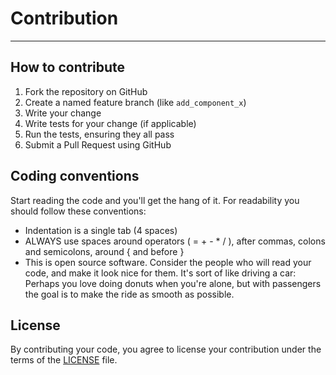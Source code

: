 # Contribution
---
## How to contribute

1. Fork the repository on GitHub
2. Create a named feature branch (like `add_component_x`)
3. Write your change
4. Write tests for your change (if applicable)
5. Run the tests, ensuring they all pass
6. Submit a Pull Request using GitHub

## Coding conventions

Start reading the code and you'll get the hang of it. For readability you should follow these conventions:

* Indentation is a single tab (4 spaces)
* ALWAYS use spaces around operators ( = + - * / ), after commas, colons and semicolons, around { and before }
* This is open source software. Consider the people who will read your code, and make it look nice for them. It's sort of like driving a car: Perhaps you love doing donuts when you're alone, but with passengers the goal is to make the ride as smooth as possible.

## License

By contributing your code, you agree to license your contribution under the terms of the [LICENSE](LICENSE) file.